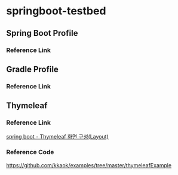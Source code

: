 # springboot-testbed

## Spring Boot Profile
### Reference Link

## Gradle Profile
### Reference Link

## Thymeleaf
### Reference Link
[spring boot - Thymeleaf 화면 구성(Layout)](https://eblo.tistory.com/57)
### Reference Code
https://github.com/kkaok/examples/tree/master/thymeleafExample
